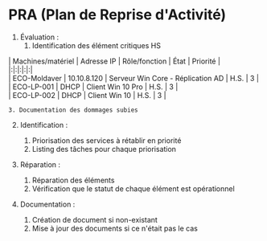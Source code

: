 # PRA (Plan de Reprise d'Activité)

1. Évaluation :
	1. Identification des élément critiques HS

| Machines/matériel | Adresse IP | Rôle/fonction | État | Priorité |  
|:|:|:|:|:|  
| ECO-Moldaver | 10.10.8.120 | Serveur Win Core - Réplication AD | H.S. | 3 |  
| ECO-LP-001 | DHCP | Client Win 10 Pro | H.S. | 3 |  
| ECO-LP-002 | DHCP | Client Win 10 | H.S. | 3 |  

	3. Documentation des dommages subies

2. Identification :
	1. Priorisation des services à rétablir en priorité
	2. Listing des tâches pour chaque priorisation

3. Réparation :
	1. Réparation des éléments
	2. Vérification que le statut de chaque élément est opérationnel
    
4. Documentation :
	1. Création de document si non-existant
	2. Mise à jour des documents si ce n'était pas le cas
